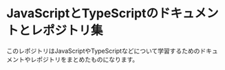 #  JavaScriptとTypeScriptのドキュメントとレポジトリ集
このレポジトリはJavaScriptやTypeScriptなどについて学習するためのドキュメントやレポジトリをまとめたものになります。
